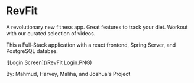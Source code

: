 # RevFit
A revolutionary new fitness app. Great features to track your diet. Workout with our curated selection of videos.

This a Full-Stack application with a react frontend, Spring Server, and PostgreSQL databse.

![Login Screen](/RevFit Login.PNG)

By:
Mahmud, Harvey, Maliha, and Joshua's Project
